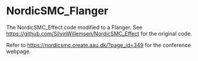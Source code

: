# NordicSMC_Flanger
The NordicSMC_Effect code modified to a Flanger. See https://github.com/SilvinWillemsen/NordicSMC_Effect for the original code. 

Refer to https://nordicsmc.create.aau.dk/?page_id=349 for the conference webpage.
